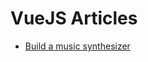 # VueJS Articles

* [Build a music synthesizer](https://blog.logrocket.com/build-a-music-step-sequencer-with-vue-and-vuetify/)
